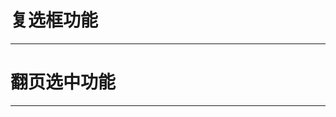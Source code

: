 # 复选框功能
---

<common-code-format description="在JS中需配置：firstColumn: { type: 'selection' }">
  <docsComponents-TTable-checkbox></docsComponents-TTable-checkbox>
  <highlight-code slot="codeText">
    <template>
        <div class="t-table" style="width:100%;">
            <t-table :table="table" @selection-change="selectionChange" isShowPagination/>
        </div>
    </template>
    <script>
        export default {
            data () {
                return {
                    table: {
                        total: 0,
                        currentPage: 1,
                        pageSize: 10,
                        firstColumn: { type: 'selection' },
                        data: [
                            {
                                id: '1',
                                date: '2019-09-25',
                                name: '张三',
                                status: '2',
                                address: '广东省广州市天河区'
                            },
                            {
                                id: '2',
                                date: '2019-09-26',
                                name: '张三1',
                                status: '1',
                                address: '广东省广州市天广东省广州市天河区2广东省广州市天河区2河区2'
                            }
                        ],
                        column: [
                        { prop: 'name', label: '姓名', minWidth: '100', sort: true },
                        { prop: 'date', label: '日期', minWidth: '180', sort: true },
                        { prop: 'address', label: '地址', minWidth: '220', sort: true },
                        { prop: 'date', label: '日期', minWidth: '180', sort: true },
                        { prop: 'address', label: '地址', minWidth: '220' }
                        ]
                    }
                }
            },
            methods: {
                // 复选框选中
                selectionChange (val) {
                console.log('复选框选中值', val)
                }
            }
        }
    </script>
  </highlight-code>
</common-code-format>

# 翻页选中功能
---

<common-code-format description="注意：（参考配置参数）firstColumn: { type: 'selection', isPaging: true };注释：type: 'selection' 表复选框;isPaging: true 表可以跨页勾选">
  <docsComponents-TTable-pageCheck></docsComponents-TTable-pageCheck>
  <highlight-code slot="codeText">
    <template>
        <div class="t-table" style="width:100%;">
           <t-table
            :table="table"
            @selection-change="selectionChange"
            :row-key="getRowKey"
            isShowPagination
            />
        </div>
    </template>
    <script>
        export default {
            data () {
                return {
                    table: {
                        total: 0,
                        currentPage: 1,
                        pageSize: 10,
                        firstColumn: { type: 'selection', isPaging: true },
                        data: [
                            {
                                id: '1',
                                date: '2019-09-25',
                                name: '张三',
                                status: '2',
                                address: '广东省广州市天河区'
                            },
                            {
                                id: '2',
                                date: '2019-09-26',
                                name: '张三1',
                                status: '1',
                                address: '广东省广州市天广东省广州市天河区2广东省广州市天河区2河区2'
                            }
                        ],
                        column: [
                        { prop: 'name', label: '姓名', minWidth: '100', sort: true },
                        { prop: 'date', label: '日期', minWidth: '180', sort: true },
                        { prop: 'address', label: '地址', minWidth: '220', sort: true },
                        { prop: 'date', label: '日期', minWidth: '180', sort: true },
                        { prop: 'address', label: '地址', minWidth: '220' }
                        ]
                    }
                }
            },
            methods: {
               // 翻页选中的唯一值
                getRowKey (row) {
                    return row.id
                },
                // 复选框选中
                selectionChange (val) {
                    const chosenIds = val.map(item => item.id)
                    console.log('翻页选中的所有值', chosenIds)
                }
            }
        }
    </script>
  </highlight-code>
</common-code-format>

